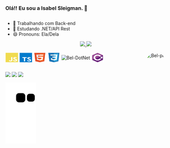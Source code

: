 ### Olá!! Eu sou a Isabel Sleigman. 👋

##

- 🔭 Trabalhando com Back-end
- 🌱 Estudando .NET/API Rest
- 😄 Pronouns: Ela/Dela

<div align="center">
  <a href="https://github.com/IsabelSleigman">
  <img height="180em" src="https://github-readme-stats.vercel.app/api?username=IsabelSleigman&show_icons=true&theme=dracula&include_all_commits=true&count_private=true"/>
  <img height="180em" src="https://github-readme-stats.vercel.app/api/top-langs/?username=IsabelSleigman&layout=compact&langs_count=7&theme=dracula"/>
  </a>
</div>
  
 <div style="display: inline_block"><br>
  <img align="center" alt="Bel-Js" height="30" width="40" src="https://raw.githubusercontent.com/devicons/devicon/master/icons/javascript/javascript-plain.svg">
  <img align="center" alt="Bel-Ts" height="30" width="40" src="https://raw.githubusercontent.com/devicons/devicon/master/icons/typescript/typescript-plain.svg">
  <img align="center" alt="Bel-HTML" height="30" width="40" src="https://raw.githubusercontent.com/devicons/devicon/master/icons/html5/html5-original.svg">
  <img align="center" alt="Bel-CSS" height="30" width="40" src="https://raw.githubusercontent.com/devicons/devicon/master/icons/css3/css3-original.svg">
  <img align="center" alt="Bel-DotNet" height="30" width="40" src="https://cdn.jsdelivr.net/gh/devicons/devicon/icons/dotnetcore/dotnetcore-original.svg">
  <img align="center" alt="Bel-Csharp" height="30" width="40" src="https://raw.githubusercontent.com/devicons/devicon/master/icons/csharp/csharp-original.svg">
  <img align="right" alt="Bel-pic" height="150" style="border-radius:50px;" src="https://i.ibb.co/tchLxWB/download20210904140748.png">
</div>
  
  ##
  
 <div> 
  <a href="https://instagram.com/isabelsleigman" target="_blank"><img src="https://img.shields.io/badge/-Instagram-%23E4405F?style=for-the-badge&logo=instagram&logoColor=white"        target="_blank"></a>
  <a href = "mailto:sleimusic@gmail.com"><img src="https://img.shields.io/badge/-Gmail-%23333?style=for-the-badge&logo=gmail&logoColor=white" target="_blank"></a>
  <a href="https://www.linkedin.com/in/isabel-cristina-sleigman-92a36a197/" target="_blank"><img src="https://img.shields.io/badge/-LinkedIn-%230077B5?style=for-the-               badge&logo=linkedin&logoColor=white" target="_blank"></a>
</div>
  
  ![Snake animation](https://github.com/IsabelSleigman/IsabelSleigman/blob/output/github-contribution-grid-snake.svg)
